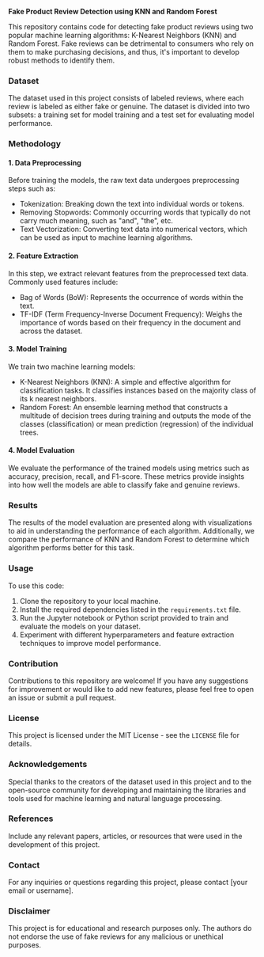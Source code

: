 **Fake Product Review Detection using KNN and Random Forest**

This repository contains code for detecting fake product reviews using two popular machine learning algorithms: K-Nearest Neighbors (KNN) and Random Forest. Fake reviews can be detrimental to consumers who rely on them to make purchasing decisions, and thus, it's important to develop robust methods to identify them. 

### Dataset
The dataset used in this project consists of labeled reviews, where each review is labeled as either fake or genuine. The dataset is divided into two subsets: a training set for model training and a test set for evaluating model performance.

### Methodology

#### 1. Data Preprocessing
Before training the models, the raw text data undergoes preprocessing steps such as:
- Tokenization: Breaking down the text into individual words or tokens.
- Removing Stopwords: Commonly occurring words that typically do not carry much meaning, such as "and", "the", etc.
- Text Vectorization: Converting text data into numerical vectors, which can be used as input to machine learning algorithms.

#### 2. Feature Extraction
In this step, we extract relevant features from the preprocessed text data. Commonly used features include:
- Bag of Words (BoW): Represents the occurrence of words within the text.
- TF-IDF (Term Frequency-Inverse Document Frequency): Weighs the importance of words based on their frequency in the document and across the dataset.

#### 3. Model Training
We train two machine learning models:
- K-Nearest Neighbors (KNN): A simple and effective algorithm for classification tasks. It classifies instances based on the majority class of its k nearest neighbors.
- Random Forest: An ensemble learning method that constructs a multitude of decision trees during training and outputs the mode of the classes (classification) or mean prediction (regression) of the individual trees.

#### 4. Model Evaluation
We evaluate the performance of the trained models using metrics such as accuracy, precision, recall, and F1-score. These metrics provide insights into how well the models are able to classify fake and genuine reviews.

### Results
The results of the model evaluation are presented along with visualizations to aid in understanding the performance of each algorithm. Additionally, we compare the performance of KNN and Random Forest to determine which algorithm performs better for this task.

### Usage
To use this code:
1. Clone the repository to your local machine.
2. Install the required dependencies listed in the `requirements.txt` file.
3. Run the Jupyter notebook or Python script provided to train and evaluate the models on your dataset.
4. Experiment with different hyperparameters and feature extraction techniques to improve model performance.

### Contribution
Contributions to this repository are welcome! If you have any suggestions for improvement or would like to add new features, please feel free to open an issue or submit a pull request.

### License
This project is licensed under the MIT License - see the `LICENSE` file for details.

### Acknowledgements
Special thanks to the creators of the dataset used in this project and to the open-source community for developing and maintaining the libraries and tools used for machine learning and natural language processing.

### References
Include any relevant papers, articles, or resources that were used in the development of this project.

### Contact
For any inquiries or questions regarding this project, please contact [your email or username].

### Disclaimer
This project is for educational and research purposes only. The authors do not endorse the use of fake reviews for any malicious or unethical purposes.

